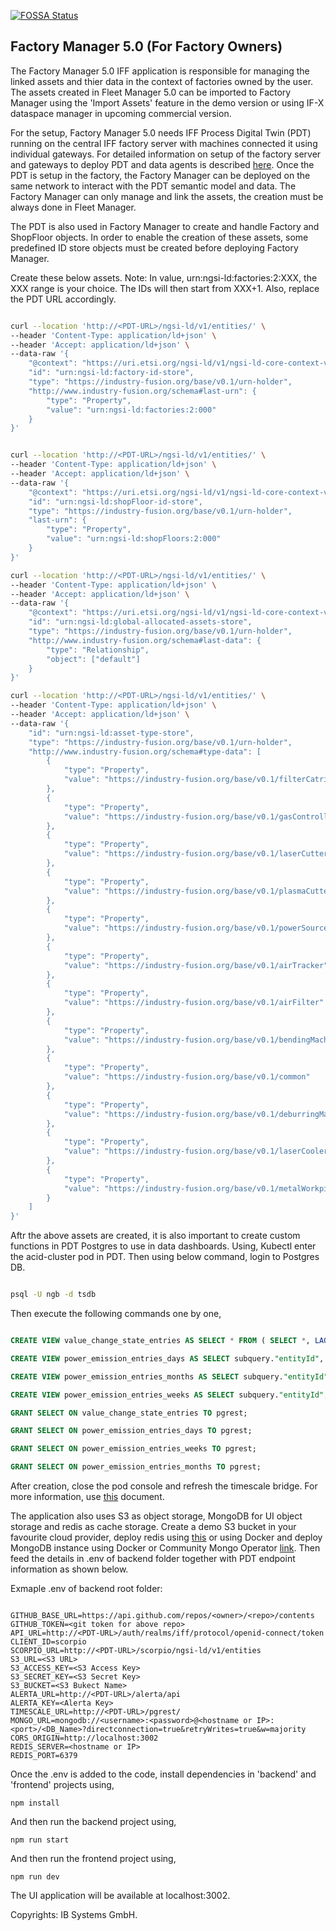 [![FOSSA Status](https://app.fossa.com/api/projects/git%2Bgithub.com%2FIndustryFusion%2FFactoryManager5.0.svg?type=shield&issueType=license)](https://app.fossa.com/projects/git%2Bgithub.com%2FIndustryFusion%2FFactoryManager5.0?ref=badge_shield&issueType=license)


## Factory Manager 5.0 (For Factory Owners)

The Factory Manager 5.0 IFF application is responsible for managing the linked assets and thier data in the context of factories owned by the user. The assets created in Fleet Manager 5.0 can be imported to Factory Manager using the 'Import Assets' feature in the demo version or using IF-X dataspace manager in upcoming commercial version.

For the setup, Factory Manager 5.0 needs IFF Process Digital Twin (PDT) running on the central IFF factory server with machines connected it using individual gateways. For detailed information on setup of the factory server and gateways to deploy PDT and data agents is described [here](https://github.com/IndustryFusion/DigitalTwin/blob/main/wiki/setup/setup.md). Once the PDT is setup in the factory, the Factory Manager can be deployed on the same network to interact with the PDT semantic model and data. The Factory Manager can only manage and link the assets, the creation must be always done in Fleet Manager.

The PDT is also used in Factory Manager to create and handle Factory and ShopFloor objects. In order to enable the creation of these assets, some predefined ID store objects must be created before deploying Factory Manager. 

Create these below assets. Note: In value, urn:ngsi-ld:factories:2:XXX, the XXX range is your choice. The IDs will then start from XXX+1. Also, replace the PDT URL accordingly. 

```bash

curl --location 'http://<PDT-URL>/ngsi-ld/v1/entities/' \
--header 'Content-Type: application/ld+json' \
--header 'Accept: application/ld+json' \
--data-raw '{
    "@context": "https://uri.etsi.org/ngsi-ld/v1/ngsi-ld-core-context-v1.3.jsonld",
    "id": "urn:ngsi-ld:factory-id-store",
    "type": "https://industry-fusion.org/base/v0.1/urn-holder",
    "http://www.industry-fusion.org/schema#last-urn": {
        "type": "Property",
        "value": "urn:ngsi-ld:factories:2:000"
    }
}'


curl --location 'http://<PDT-URL>/ngsi-ld/v1/entities/' \
--header 'Content-Type: application/ld+json' \
--header 'Accept: application/ld+json' \
--data-raw '{
    "@context": "https://uri.etsi.org/ngsi-ld/v1/ngsi-ld-core-context-v1.3.jsonld",
    "id": "urn:ngsi-ld:shopFloor-id-store",
    "type": "https://industry-fusion.org/base/v0.1/urn-holder",
    "last-urn": {
        "type": "Property",
        "value": "urn:ngsi-ld:shopFloors:2:000"
    }
}'

curl --location 'http://<PDT-URL>/ngsi-ld/v1/entities/' \
--header 'Content-Type: application/ld+json' \
--header 'Accept: application/ld+json' \
--data-raw '{
    "@context": "https://uri.etsi.org/ngsi-ld/v1/ngsi-ld-core-context-v1.3.jsonld",
    "id": "urn:ngsi-ld:global-allocated-assets-store",
    "type": "https://industry-fusion.org/base/v0.1/urn-holder",
    "http://www.industry-fusion.org/schema#last-data": {
        "type": "Relationship",
        "object": ["default"]
    }
}'

curl --location 'http://<PDT-URL>/ngsi-ld/v1/entities/' \
--header 'Content-Type: application/ld+json' \
--header 'Accept: application/ld+json' \
--data-raw '{
    "id": "urn:ngsi-ld:asset-type-store",
    "type": "https://industry-fusion.org/base/v0.1/urn-holder",
    "http://www.industry-fusion.org/schema#type-data": [
        {
            "type": "Property",
            "value": "https://industry-fusion.org/base/v0.1/filterCatridge"
        },
        {
            "type": "Property",
            "value": "https://industry-fusion.org/base/v0.1/gasController"
        },
        {
            "type": "Property",
            "value": "https://industry-fusion.org/base/v0.1/laserCutter"
        },
        {
            "type": "Property",
            "value": "https://industry-fusion.org/base/v0.1/plasmaCutter"
        },
        {
            "type": "Property",
            "value": "https://industry-fusion.org/base/v0.1/powerSource"
        },
        {
            "type": "Property",
            "value": "https://industry-fusion.org/base/v0.1/airTracker"
        },
        {
            "type": "Property",
            "value": "https://industry-fusion.org/base/v0.1/airFilter"
        },
        {
            "type": "Property",
            "value": "https://industry-fusion.org/base/v0.1/bendingMachine"
        },
        {
            "type": "Property",
            "value": "https://industry-fusion.org/base/v0.1/common"
        },
        {
            "type": "Property",
            "value": "https://industry-fusion.org/base/v0.1/deburringMachine"
        },
        {
            "type": "Property",
            "value": "https://industry-fusion.org/base/v0.1/laserCooler"
        },
        {
            "type": "Property",
            "value": "https://industry-fusion.org/base/v0.1/metalWorkpiece"
        }
    ]
}'
```

Aftr the above assets are created, it is also important to create custom functions in PDT Postgres to use in data dashboards. Using, Kubectl enter the acid-cluster pod in PDT. Then using below command, login to Postgres DB.

```bash

psql -U ngb -d tsdb

```

Then execute the following commands one by one,

```sql

CREATE VIEW value_change_state_entries AS SELECT * FROM ( SELECT *, LAG(value) OVER (PARTITION BY "entityId" ORDER BY "observedAt" ASC) AS prev_value FROM entityhistory WHERE "attributeId"='http://www.industry-fusion.org/fields#machine-state' ) AS subquery WHERE value IS DISTINCT FROM prev_value;

CREATE VIEW power_emission_entries_days AS SELECT subquery."entityId", DATE_TRUNC('day', subquery.hour) AS day, SUM(subquery.average_power_consumption) AS total_power_consumption, SUM(subquery.average_power_consumption) * 0.485 AS total_carbon_emission FROM ( SELECT "entityId", DATE_TRUNC('hour', "observedAt") AS hour, AVG(CAST("value" AS FLOAT)) / 1000 AS average_power_consumption FROM entityhistory WHERE "attributeId" = 'http://www.industry-fusion.org/fields#power-consumption' GROUP BY "entityId", DATE_TRUNC('hour', "observedAt") ) AS subquery GROUP BY subquery."entityId", DATE_TRUNC('day', subquery.hour) ORDER BY day;

CREATE VIEW power_emission_entries_months AS SELECT subquery."entityId", DATE_TRUNC('month', subquery.hour) AS month, SUM(subquery.average_power_consumption) AS total_power_consumption, SUM(subquery.average_power_consumption) * 0.485 AS total_carbon_emission FROM ( SELECT "entityId", DATE_TRUNC('hour', "observedAt") AS hour, AVG(CAST("value" AS FLOAT)) / 1000 AS average_power_consumption FROM entityhistory WHERE "attributeId" = 'http://www.industry-fusion.org/fields#power-consumption' GROUP BY "entityId", DATE_TRUNC('hour', "observedAt") ) AS subquery GROUP BY subquery."entityId", DATE_TRUNC('month', subquery.hour) ORDER BY month;

CREATE VIEW power_emission_entries_weeks AS SELECT subquery."entityId", DATE_TRUNC('week', subquery.hour) AS week, SUM(subquery.average_power_consumption) AS total_power_consumption, SUM(subquery.average_power_consumption) * 0.485 AS total_carbon_emission FROM ( SELECT "entityId", DATE_TRUNC('hour', "observedAt") AS hour, AVG(CAST("value" AS FLOAT)) / 1000 AS average_power_consumption FROM entityhistory WHERE "attributeId" = 'http://www.industry-fusion.org/fields#power-consumption' GROUP BY "entityId", DATE_TRUNC('hour', "observedAt") ) AS subquery GROUP BY subquery."entityId", DATE_TRUNC('week', subquery.hour) ORDER BY week;

GRANT SELECT ON value_change_state_entries TO pgrest;

GRANT SELECT ON power_emission_entries_days TO pgrest;

GRANT SELECT ON power_emission_entries_weeks TO pgrest;

GRANT SELECT ON power_emission_entries_months TO pgrest;

```

After creation, close the pod console and refresh the timescale bridge. For more information, use [this](https://github.com/IndustryFusion/DigitalTwin/blob/main/wiki/setup/setup.md#pdt-endpoints) document.

The application also uses S3 as object storage, MongoDB for UI object storage and redis as cache storage. Create a demo S3 bucket in your favourite cloud provider, deploy redis using [this](https://github.com/OT-CONTAINER-KIT/redis-operator#quickstart) or using Docker and deploy MongoDB instance using Docker or Community Mongo Operator [link](https://github.com/mongodb/mongodb-kubernetes-operator/blob/master/docs/install-upgrade.md). Then feed the details in .env of backend folder together with PDT endpoint information as shown below.


Exmaple .env of backend root folder:

```

GITHUB_BASE_URL=https://api.github.com/repos/<owner>/<repo>/contents
GITHUB_TOKEN=<git token for above repo>
API_URL=http://<PDT-URL>/auth/realms/iff/protocol/openid-connect/token
CLIENT_ID=scorpio
SCORPIO_URL=http://<PDT-URL>/scorpio/ngsi-ld/v1/entities
S3_URL=<S3 URL>
S3_ACCESS_KEY=<S3 Access Key>
S3_SECRET_KEY=<S3 Secret Key>
S3_BUCKET=<S3 Bukect Name>
ALERTA_URL=http://<PDT-URL>/alerta/api
ALERTA_KEY=<Alerta Key>
TIMESCALE_URL=http://<PDT-URL>/pgrest/
MONGO_URL=mongodb://<username>:<password>@<hostname or IP>:<port>/<DB_Name>?directconnection=true&retryWrites=true&w=majority
CORS_ORIGIN=http://localhost:3002
REDIS_SERVER=<hostname or IP>
REDIS_PORT=6379

```

Once the .env is added to the code, install dependencies in 'backend' and 'frontend' projects using,

```
npm install
```

And then run the backend project using,

```
npm run start

```

And then run the frontend project using,

```
npm run dev

```

The UI application will be available at localhost:3002.

Copyrights: IB Systems GmbH.